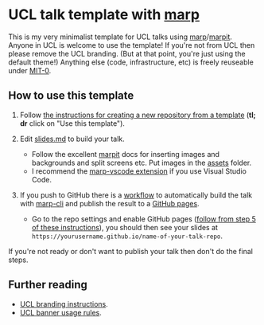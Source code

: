 # UCL talk template with [marp](https://marp.app/)

This is my very minimalist template for UCL talks using [marp](https://marp.app/)/[marpit](https://marpit.marp.app/).  Anyone in UCL is welcome to use the template! If you're not from UCL then please remove the UCL branding. (But at that point, you're just using the default theme!) Anything else (code, infrastructure, etc) is freely reuseable under [MIT-0](./LICENSE.md).

## How to use this template

1. Follow [the instructions for creating a new repository from a template](https://docs.github.com/en/repositories/creating-and-managing-repositories/creating-a-repository-from-a-template) (**tl; dr** click on "Use this template").

2. Edit [slides.md](./slides.md) to build your talk. 
    - Follow the excellent [marpit](https://marpit.marp.app/image-syntax) docs for inserting images and backgrounds and split screens etc. Put images in the [assets](./assets) folder.
    - I recommend the [marp-vscode extension](https://marketplace.visualstudio.com/items?itemName=marp-team.marp-vscode) if you use Visual Studio Code.

3. If you push to GitHub there is a [workflow](.github/workflows/marp.yml) to automatically build the talk with [marp-cli](https://github.com/marp-team/marp-cli) and publish the result to a [GitHub pages](https://docs.github.com/en/pages).
    - Go to the repo settings and enable GitHub pages ([follow from step 5 of these instructions](https://docs.github.com/en/pages/getting-started-with-github-pages/creating-a-github-pages-site)), you should then see your slides at `https://yourusername.github.io/name-of-your-talk-repo`.

 If you're not ready or don't want to publish your talk then don't do the final steps.

## Further reading

* [UCL branding instructions](https://www.ucl.ac.uk/staff/external-engagement/brand-and-visual-identity).
* [UCL banner usage rules](https://www.ucl.ac.uk/brand/brand-essentials/ucl-banner).
